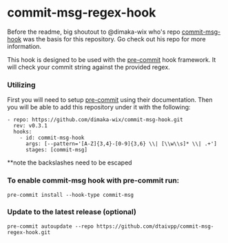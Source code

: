 # commit-msg-regex-hook

Before the readme, big shoutout to @dimaka-wix who's repo [commit-msg-hook](https://github.com/dimaka-wix/commit-msg-hook) was the basis for this repository. Go check out his repo for more information. 

This hook is designed to be used with the [pre-commit](https://pre-commit.com/) hook framework. It will check your commit string against the provided regex. 

### Utilizing

First you will need to setup [pre-commit](https://pre-commit.com/) using their documentation. Then you will be able to add this repository under it with the following:

```
- repo: https://github.com/dimaka-wix/commit-msg-hook.git
  rev: v0.3.1
  hooks:
    - id: commit-msg-hook
      args: [--pattern='[A-Z]{3,4}-[0-9]{3,6} \\| [\\w\\s]* \\| .+']
      stages: [commit-msg]
```

**note the backslashes need to be escaped

### To enable commit-msg hook with pre-commit run:
`pre-commit install --hook-type commit-msg`

### Update to the latest release (optional)
`pre-commit autoupdate --repo https://github.com/dtaivpp/commit-msg-regex-hook.git`